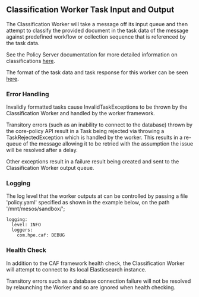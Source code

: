 ## Classification Worker Task Input and Output

The Classification Worker will take a message off its input queue and then attempt to classify the provided document in the task data of the message against predefined workflow or collection sequence that is referenced by the task data.

See the Policy Server documentation for more detailed information on classifications [here](https://github.com/CAFDataProcessing/policy-server).

The format of the task data and task response for this worker can be seen [here](../../worker-policy-shared).

### Error Handling

Invalidly formatted tasks cause InvalidTaskExceptions to be thrown by the Classification Worker and handled by the worker framework.

Transitory errors (such as an inability to connect to the database) thrown by the core-policy API result in a Task being rejected via throwing a TaskRejectedException which is handled by the worker. This results in a re-queue of the message allowing it to be retried with the assumption the issue will be resolved after a delay.

Other exceptions result in a failure result being created and sent to the Classification Worker output queue.

### Logging

The log level that the worker outputs at can be controlled by passing a file 'policy.yaml' specified as shown in the example below, on the path '/mnt/mesos/sandbox/';

```
logging:
  level: INFO
  loggers:
    com.hpe.caf: DEBUG
```

### Health Check
In addition to the CAF framework health check, the Classification Worker will attempt to connect to its local Elasticsearch instance. 

Transitory errors such as a database connection failure will not be resolved by relaunching the Worker and so are ignored when health checking. 